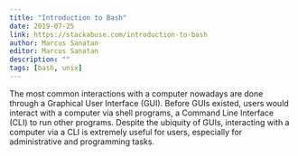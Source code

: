 ```yaml
---
title: "Introduction to Bash"
date: 2019-07-25
link: https://stackabuse.com/introduction-to-bash
author: Marcus Sanatan
editor: Marcus Sanatan
description: ""
tags: [bash, unix]
---
```


The most common interactions with a computer nowadays are done through a Graphical User Interface (GUI). Before GUIs existed, users would interact with a computer via shell programs, a Command Line Interface (CLI) to run other programs. Despite the ubiquity of GUIs, interacting with a computer via a CLI is extremely useful for users, especially for administrative and programming tasks.
